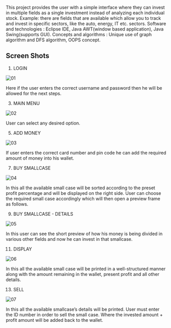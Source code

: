 This project provides the user with a simple interface where they can invest in multiple fields as a single
investment instead of analyzing each individual stock. Example: there are fields that are available which
allow you to track and invest in specific sectors, like the auto, energy, IT etc. sectors.
Software and technologies : Eclipse IDE, Java AWT(window based application), Java Swing(supports GUI).
Concepts and algorithms : Unique use of graph algorithm and DFS algorithm, OOPS concept.

## Screen Shots

1) LOGIN

![01](https://github.com/nikhilkumarv500/Small-Case-Investment/assets/135054796/4288b76e-ac47-4034-a693-ad464e74d9d6) 

Here if the user enters the correct username and password then he will be allowed for the next steps.

3) MAIN MENU

![02](https://github.com/nikhilkumarv500/Small-Case-Investment/assets/135054796/ff98db62-4d9c-4c10-a22c-211a2939efeb)

User can select any desired option.

5) ADD MONEY

![03](https://github.com/nikhilkumarv500/Small-Case-Investment/assets/135054796/13f3dcd4-d960-4895-8e76-c50ab7afa199)

If user enters the correct card number and pin code he can add the required amount of money into his wallet.

7) BUY SMALLCASE

![04](https://github.com/nikhilkumarv500/Small-Case-Investment/assets/135054796/d501b009-207a-4df9-a720-0582bc4d7d68)

In this all the available small case will be sorted according to the preset profit percentage and will be displayed on the right side. User can choose the required small case accordingly which will then open a preview frame as follows.

9) BUY SMALLCASE - DETAILS
   
![05](https://github.com/nikhilkumarv500/Small-Case-Investment/assets/135054796/863fa502-333a-4afb-adaa-00bde99c66de)

In this user can see the short preview of how his money is being divided in various other fields and now he can invest in that smallcase.

11) DISPLAY

![06](https://github.com/nikhilkumarv500/Small-Case-Investment/assets/135054796/dd3fe69f-7c2a-4493-a932-cbc7743692c9)

In this all the available small case will be printed in a well-structured manner along with the amount remaining in the wallet, present profit and all other details.

13) SELL

![07](https://github.com/nikhilkumarv500/Small-Case-Investment/assets/135054796/99d64956-4ef6-4b47-a74a-1761f82573d1)

In this all the available smallcase’s details will be printed. User must enter the ID number in order to sell the small case. Where the invested amount + profit amount will be added back to the wallet.


   





